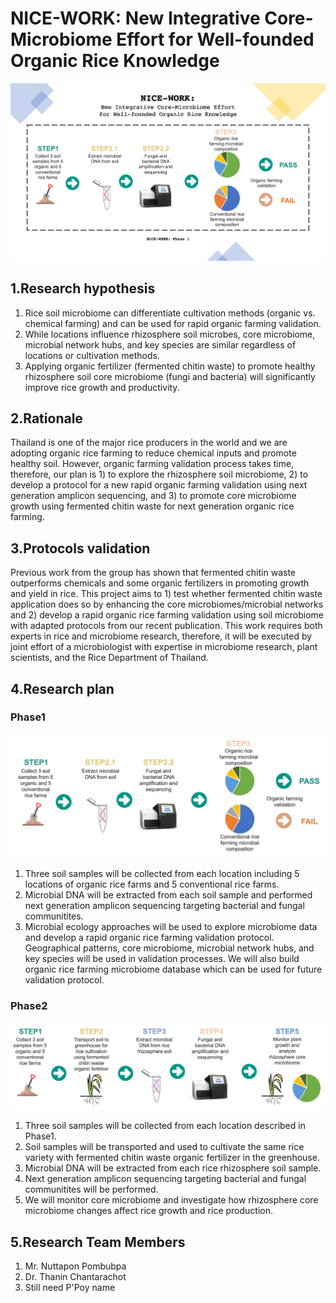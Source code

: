 # NICE-WORK: New Integrative Core-Microbiome Effort for Well-founded Organic Rice Knowledge


![NICE_WORK_Cover](NICE_WORK_Cover.jpg)


## 1.Research hypothesis

1. Rice soil microbiome can differentiate cultivation methods (organic vs. chemical farming) and can be used for rapid organic farming validation.  
2. While locations influence rhizosphere soil microbes, core microbiome, microbial network hubs, and key species are similar regardless of locations or cultivation methods. 
3. Applying organic fertilizer (fermented chitin waste) to promote healthy rhizosphere soil core microbiome (fungi and bacteria) will significantly improve rice growth and productivity. 
 
 

## 2.Rationale

Thailand is one of the major rice producers in the world and we are adopting organic rice farming to reduce chemical inputs and promote healthy soil. However, organic farming validation process takes time, therefore, our plan is 1) to explore the rhizosphere soil microbiome, 2) to develop a protocol for a new rapid organic farming validation using next generation amplicon sequencing, and 3) to promote core microbiome growth using fermented chitin waste for next generation organic rice farming. 

## 3.Protocols validation

Previous work from the group has shown that fermented chitin waste outperforms chemicals and some organic fertilizers in promoting growth and yield in rice. This project aims to 1) test whether fermented chitin waste application does so by enhancing the core microbiomes/microbial networks and 2) develop a rapid organic rice farming validation using soil microbiome with adapted protocols from our recent publication. This work requires both experts in rice and microbiome research, therefore, it will be executed by joint effort of a microbiologist with expertise in microbiome research, plant scientists, and the Rice Department of Thailand. 

## 4.Research plan

### Phase1
![NICE_WORK_Phase1](NICE_WORK_Ph1.jpg)
1. Three soil samples will be collected from each location including 5 locations of organic rice farms and 5 conventional rice farms.
2. Microbial DNA will be extracted from each soil sample and performed next generation amplicon sequencing targeting bacterial and fungal communitites.
3. Microbial ecology approaches will be used to explore microbiome data and develop a rapid organic rice farming validation protocol. Geographical patterns, core microbiome, microbial network hubs, and key species will be used in validation processes. We will also build organic rice farming microbiome database which can be used for future validation protocol.

### Phase2
![NICE_WORK_Phase2](NICE_WORK_ph2.jpg)
1. Three soil samples will be collected from each location described in Phase1.
2. Soil samples will be transported and used to cultivate the same rice variety with fermented chitin waste organic fertilizer in the greenhouse. 
3. Microbial DNA will be extracted from each rice rhizosphere soil sample. 
4. Next generation amplicon sequencing targeting bacterial and fungal communitites will be performed.
5. We will monitor core microbiome and investigate how rhizosphere core microbiome changes affect rice growth and rice production. 
 

## 5.Research Team Members
1.  Mr. Nuttapon Pombubpa
2.  Dr. Thanin Chantarachot
3. Still need P'Poy name
